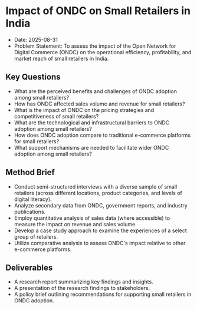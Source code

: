 # Impact of ONDC on Small Retailers in India

* Date: 2025-08-31
* Problem Statement: To assess the impact of the Open Network for Digital Commerce (ONDC) on the operational efficiency, profitability, and market reach of small retailers in India.

## Key Questions
- What are the perceived benefits and challenges of ONDC adoption among small retailers?
- How has ONDC affected sales volume and revenue for small retailers?
- What is the impact of ONDC on the pricing strategies and competitiveness of small retailers?
- What are the technological and infrastructural barriers to ONDC adoption among small retailers?
- How does ONDC adoption compare to traditional e-commerce platforms for small retailers?
- What support mechanisms are needed to facilitate wider ONDC adoption among small retailers?

## Method Brief
- Conduct semi-structured interviews with a diverse sample of small retailers (across different locations, product categories, and levels of digital literacy).
- Analyze secondary data from ONDC, government reports, and industry publications.
- Employ quantitative analysis of sales data (where accessible) to measure the impact on revenue and sales volume.
- Develop a case study approach to examine the experiences of a select group of retailers.
- Utilize comparative analysis to assess ONDC's impact relative to other e-commerce platforms.

## Deliverables
- A research report summarizing key findings and insights.
- A presentation of the research findings to stakeholders.
- A policy brief outlining recommendations for supporting small retailers in ONDC adoption.
